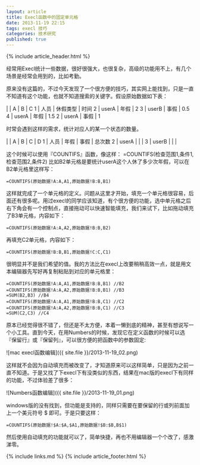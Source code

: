 ```yaml
---
layout: article
title: Execl函数中的固定单元格
date: 2013-11-19 22:15
tags: execl 技巧
categories: 技术研究
published: true
---
```


{% include article_header.html %}

经常用Execl统计一些数据，很好很强大，也很复杂，高级的功能用不上，有几个场景是经常会用到的，比如考勤。

原来没有这篇的，不过今天发现了一个很方便的技巧，其实网上能找到，只是一直不知道有这个功能，也就不知道搜索的关键字。假设原始数据如下表：

|  |   A     |   B           | C
1 | 人员  | 休假类型 | 时间
2 | userA | 年假        | 2
3 | userB | 事假        | 0.5
4 | userA | 年假        | 1.5
2 | userA | 事假        | 1

时常会遇到这样的需求，统计对应人的某一个状态的数量。

|  | A       | B      | C      | D
1 | 人员  | 年假 | 事假 | 总次数
2 | userA |         |         |
3 | userB |         |         |

这个时候可以使用『COUNTIFS』函数，像这样： =COUNTIFS(检查范围1,条件1,检查范围2,条件2) 比如B2单元格是要统计userA这个人休了多少次年假，可以在B2单元格里这样写：

	=COUNTIFS(原始数据!A:A,A1,原始数据!B:B,B1)

这样就完成了一个单元格的定义。问题从这里才开始，填充一个单元格很容易，后面还有很多呢。用过execl的同学应该知道，有个很方便的功能，选中单元格之后右下角会有一个控制点，直接拖动可以快速智能填充，我们来试下，比如拖动填充了B3单元格，内容如下：


	=COUNTIFS(原始数据!A:A,A2,原始数据!B:B,B2)

再填充C2单元格，内容如下：


	=COUNTIFS(原始数据!B:B,B1,原始数据!C:C,C1)

很明显并不是我们希望的值。我的方法比在execl上改要稍稍高效一点，就是用文本编辑器先写好再复制粘贴到对应的单元格里：


	=COUNTIFS(原始数据!A:A,A1,原始数据!B:B,B1) //B2
	=COUNTIFS(原始数据!A:A,A2,原始数据!B:B,B1) //B3
	=SUM(B2,B3) //B4
	=COUNTIFS(原始数据!A:A,A1,原始数据!B:B,C1) //C2
	=COUNTIFS(原始数据!A:A,A2,原始数据!B:B,C1) //C3
	=SUM(C2,C3) //C4

原本已经觉得很不错了，但还是不太方便，本着一懒到底的精神，甚至有想说写一个小工具。直到今天，在用Numbers的时候，发现它在定义函数的时候可以选『保留行』或『保留列』，可以很方便的把函数中的参数固定:

![mac execl函数编辑]({{ site.file }}/2013-11-19_02.png)

这样就不会因为自动填充而被改变了，才知道原来可以这样简单，只是因为之前一直不知道。于是又找了下execl下有没类似的东西，结果在mac版的execl下有同样的功能，不过体验差了很多：

![Numbers函数编辑]({{ site.file }}/2013-11-19_01.png)

windows版的没有找到，但功能是支持的，同样只需要在要保留的行或列前面加上一个美元符号 $ 即可。于是只要这样：

	=COUNTIFS(原始数据!$A:$A,$A1,原始数据!$B:$B,B$1)

然后使用自动填充的功能就可以了，简单快捷，再也不用编辑器一个个改了，感激涕零。

{% include links.md %}
{% include article_footer.html %}
